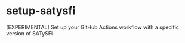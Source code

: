 # setup-satysfi
[EXPERIMENTAL] Set up your GitHub Actions workflow with a specific version of SATySFi
